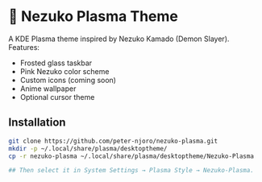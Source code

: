 # 🌸 Nezuko Plasma Theme

A KDE Plasma theme inspired by Nezuko Kamado (Demon Slayer).  
Features:
- Frosted glass taskbar
- Pink Nezuko color scheme
- Custom icons (coming soon)
- Anime wallpaper
- Optional cursor theme

## Installation
```bash
git clone https://github.com/peter-njoro/nezuko-plasma.git
mkdir -p ~/.local/share/plasma/desktoptheme/
cp -r nezuko-plasma ~/.local/share/plasma/desktoptheme/Nezuko-Plasma

## Then select it in System Settings → Plasma Style → Nezuko-Plasma.
